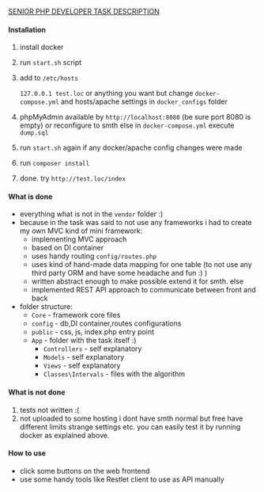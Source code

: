 [SENIOR PHP DEVELOPER TASK DESCRIPTION](./task.md)

#### Installation
1) install docker
2) run `start.sh` script
3) add to `/etc/hosts`

    `127.0.0.1 test.loc`
    or anything you want but change `docker-compose.yml` and hosts/apache settings in `docker_configs` folder
4) phpMyAdmin available by `http://localhost:8080` (be sure port 8080 is empty) or reconfigure to smth else in `docker-compose.yml`
execute `dump.sql`
5) run `start.sh` again if any docker/apache config changes were made
6) run `composer install` 
7) done. try `http://test.loc/index` 

#### What is done
* everything what is not in the `vendor` folder :)
* because in the task was said to not use any frameworks i had to create my own MVC kind of mini framework: 
  - implementing MVC approach 
  - based on DI container
  - uses handy routing `config/routes.php`
  - uses kind of hand-made data mapping for one table (to not use any third party ORM and have some headache and fun :) ) 
  - written abstract enough to make possible extend it for smth. else
  - implemented REST API approach to communicate between front and back
* folder structure:
  - `Core` - framework core files
  - `config` - db,DI container,routes configurations
  - `public` - css, js, index.php entry point
  - `App` - folder with the task itself :) 
      - `Controllers` - self explanatory 
      - `Models` - self explanatory
      - `Views` - self explanatory
      - `Classes\Intervals` - files with the algorithm

#### What is not done
1) tests not written :(
2) not uploaded to some hosting i dont have smth normal but free have different limits strange settings etc.
you can easily test it by running docker as explained above. 
      
#### How to use
* click some buttons on the web frontend 
* use some handy tools like Restlet client to use as API manually        